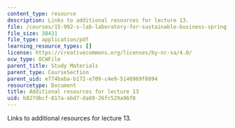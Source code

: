 ```yaml
---
content_type: resource
description: Links to additional resources for lecture 13.
file: /courses/15-992-s-lab-laboratory-for-sustainable-business-spring-2008/b827dbcf817aabd7da6926fc529a96f8_class_13.pdf
file_size: 38431
file_type: application/pdf
learning_resource_types: []
license: https://creativecommons.org/licenses/by-nc-sa/4.0/
ocw_type: OCWFile
parent_title: Study Materials
parent_type: CourseSection
parent_uid: e774baba-b172-e709-c4e9-5146969f8894
resourcetype: Document
title: Additional resources for lecture 13
uid: b827dbcf-817a-abd7-da69-26fc529a96f8
---
```

Links to additional resources for lecture 13.